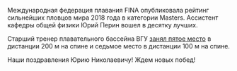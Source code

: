 Международная федерация плавания FINA опубликовала рейтинг сильнейших пловцов мира 2018 года в категории Masters. Ассистент кафедры общей физики Юрий Перин вошел в десятку лучших.

Старший тренер плавательного бассейна ВГУ [занял пятое место](https://riavrn.ru/news/voronezhskiy-sportsmen-popal-v-reyting-luchshikh-plovtsov-mira/) в дистанции 200 м на спине и седьмое место в дистанции 100 м на спине.

Наши поздравления Юрию Николаевичу! Ждем новых побед!